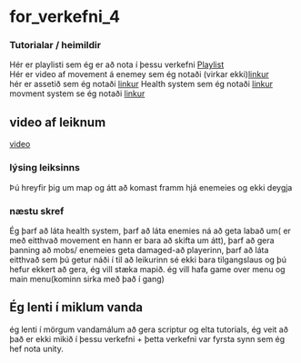 # for_verkefni_4

### Tutorialar / heimildir
Hér er playlisti sem ég er að nota í þessu verkefni [Playlist](https://www.youtube.com/watch?v=on9nwbZngyw&index=1&list=PLPV2KyIb3jR6TFcFuzI2bB7TMNIIBpKMQ)                                                                             
Hér er video af movement á enemey sem ég notaði (virkar ekki)[linkur](https://www.youtube.com/watch?v=aRxuKoJH9Y0)                         
hér er assetið sem ég notaði [linkur](https://assetstore.unity.com/packages/2d/characters/sunny-land-103349) 
Health system sem ég notaði [linkur](https://www.youtube.com/watch?v=3uyolYVsiWc)
movment system se ég notaði [linkur](https://www.youtube.com/watch?v=aRxuKoJH9Y0&)

## video af leiknum
[video](http://www.youtube.com/watch?v=BotErqxpbrI)

### lýsing leiksinns
Þú hreyfir þig um map og átt að komast framm hjá enemeies og ekki deygja 

### næstu skref
Ég þarf að láta health system, þarf að láta enemies ná að geta labað um( er með eitthvað movement en hann er bara að skifta um átt), þarf að gera þanning að mobs/ enemeies geta damaged-að playerinn, þarf að láta eitthvað sem þú getur náði í til að leikurinn sé ekki bara tilgangslaus og þú hefur ekkert að gera, ég vill stæka mapið. ég vill hafa game over menu og main menu(kominn sirka með það í gang)

## Ég lenti í miklum vanda 
ég lenti í mörgum vandamálum að gera scriptur og elta tutorials, ég veit að það er ekki mikið í þessu verkefni + þetta verkefni var fyrsta synn sem ég hef nota unity.
